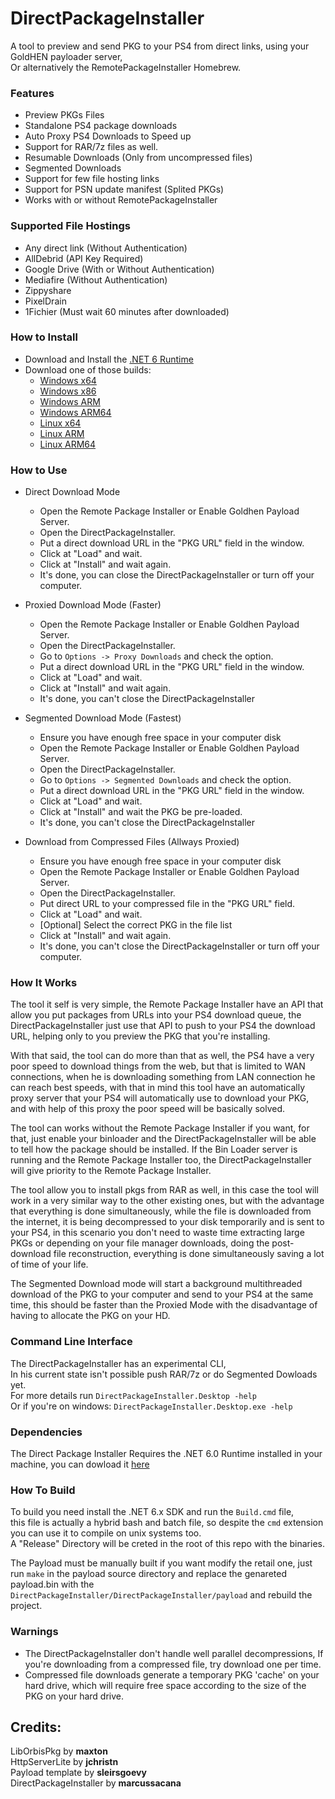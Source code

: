 # DirectPackageInstaller

A tool to preview and send PKG to your PS4 from direct links, using your GoldHEN payloader server,  
Or alternatively the RemotePackageInstaller Homebrew.

### Features
- Preview PKGs Files
- Standalone PS4 package downloads
- Auto Proxy PS4 Downloads to Speed up
- Support for RAR/7z files as well.
- Resumable Downloads (Only from uncompressed files)
- Segmented Downloads
- Support for few file hosting links
- Support for PSN update manifest (Splited PKGs)
- Works with or without RemotePackageInstaller


### Supported File Hostings
- Any direct link (Without Authentication)
- AllDebrid (API Key Required)
- Google Drive (With or Without Authentication)
- Mediafire (Without Authentication)
- Zippyshare
- PixelDrain
- 1Fichier (Must wait 60 minutes after downloaded)

### How to Install
- Download and Install the [.NET 6 Runtime](https://dotnet.microsoft.com/en-us/download/dotnet/6.0/runtime)
- Download one of those builds:
	- [Windows x64](https://raw.githubusercontent.com/marcussacana/DirectPackageInstaller/Updater/Windows-X64.zip)
	- [Windows x86](https://raw.githubusercontent.com/marcussacana/DirectPackageInstaller/Updater/Windows-X86.zip)
	- [Windows ARM](https://raw.githubusercontent.com/marcussacana/DirectPackageInstaller/Updater/Windows-ARM.zip)
	- [Windows ARM64](https://raw.githubusercontent.com/marcussacana/DirectPackageInstaller/Updater/Windows-ARM64.zip)
	- [Linux x64](https://raw.githubusercontent.com/marcussacana/DirectPackageInstaller/Updater/Linux-X64.zip)
	- [Linux ARM](https://raw.githubusercontent.com/marcussacana/DirectPackageInstaller/Updater/Linux-ARM.zip)
	- [Linux ARM64](https://raw.githubusercontent.com/marcussacana/DirectPackageInstaller/Updater/Linux-ARM64.zip)


### How to Use 
- Direct Download Mode
	- Open the Remote Package Installer or Enable Goldhen Payload Server.
	- Open the DirectPackageInstaller.
	- Put a direct download URL in the "PKG URL" field in the window.
	- Click at "Load" and wait.
	- Click at "Install" and wait again.
	- It's done, you can close the DirectPackageInstaller or turn off your computer.

- Proxied Download Mode (Faster)
	- Open the Remote Package Installer or Enable Goldhen Payload Server.
	- Open the DirectPackageInstaller.
	- Go to `Options -> Proxy Downloads` and check the option.
	- Put a direct download URL in the "PKG URL" field in the window.
	- Click at "Load" and wait.
	- Click at "Install" and wait again.
	- It's done, you can't close the DirectPackageInstaller
	
- Segmented Download Mode (Fastest)
	- Ensure you have enough free space in your computer disk
	- Open the Remote Package Installer or Enable Goldhen Payload Server.
	- Open the DirectPackageInstaller.
	- Go to `Options -> Segmented Downloads` and check the option.
	- Put a direct download URL in the "PKG URL" field in the window.
	- Click at "Load" and wait.
	- Click at "Install" and wait the PKG be pre-loaded.
	- It's done, you can't close the DirectPackageInstaller

- Download from Compressed Files (Allways Proxied)
	- Ensure you have enough free space in your computer disk
	- Open the Remote Package Installer or Enable Goldhen Payload Server.
	- Open the DirectPackageInstaller.
	- Put direct URL to your compressed file in the "PKG URL" field.
	- Click at "Load" and wait.
	- [Optional] Select the correct PKG in the file list
	- Click at "Install" and wait again.
	- It's done, you can't close the DirectPackageInstaller or turn off your computer.

### How It Works
The tool it self is very simple, the Remote Package Installer have an API that allow you put packages from URLs into your PS4 download queue, the DirectPackageInstaller just use that API to push to your PS4 the download URL, helping only to you preview the PKG that you're installing.

With that said, the tool can do more than that as well, the PS4 have a very poor speed to download things from the web, but that is limited to WAN connections, when he is downloading something from LAN connection he can reach best speeds, with that in mind this tool have an automatically proxy server that your PS4 will automatically use to download your PKG, and with help of this proxy the poor speed will be basically solved.

The tool can works without the Remote Package Installer if you want, for that, just enable your binloader and the DirectPackageInstaller will be able to tell how the package should be installed. If the Bin Loader server is running and the Remote Package Installer too, the DirectPackageInstaller will give priority to the Remote Package Installer.

The tool allow you to install pkgs from RAR as well, in this case the tool will work in a very similar way to the other existing ones, but with the advantage that everything is done simultaneously, while the file is downloaded from the internet, it is being decompressed to your disk temporarily and is sent to your PS4, in this scenario you don't need to waste time extracting large PKGs or depending on your file manager downloads, doing the post-download file reconstruction, everything is done simultaneously saving a lot of time of your life.

The Segmented Download mode will start a background multithreaded download of the PKG to your computer and send to your PS4 at the same time, this should be faster than the Proxied Mode with the disadvantage of having to allocate the PKG on your HD.

### Command Line Interface
The DirectPackageInstaller has an experimental CLI,  
In his current state isn't possible push RAR/7z or do Segmented Dowloads yet.  
For more details run `DirectPackageInstaller.Desktop -help`  
Or if you're on windows: `DirectPackageInstaller.Desktop.exe -help`

### Dependencies
The Direct Package Installer Requires the .NET 6.0 Runtime installed in your machine, you can dowload it [here](https://dotnet.microsoft.com/en-us/download/dotnet/6.0/runtime)

### How To Build
To build you need install the .NET 6.x SDK and run the `Build.cmd` file,  
this file is actually a hybrid bash and batch file, so despite the `cmd` extension you can use it to compile on unix systems too.  
A "Release" Directory will be creted in the root of this repo with the binaries.

The Payload must be manually built if you want modify the retail one, just run `make` in the payload source directory and replace the genareted payload.bin with the `DirectPackageInstaller/DirectPackageInstaller/payload` and rebuild the project.

### Warnings
- The DirectPackageInstaller don't handle well parallel decompressions, If you're downloading from a compressed file, try download one per time.
- Compressed file downloads generate a temporary PKG 'cache' on your hard drive, which will require free space according to the size of the PKG on your hard drive.

## Credits:
LibOrbisPkg by **maxton**  
HttpServerLite by **jchristn**  
Payload template by **sleirsgoevy**  
DirectPackageInstaller by **marcussacana**
